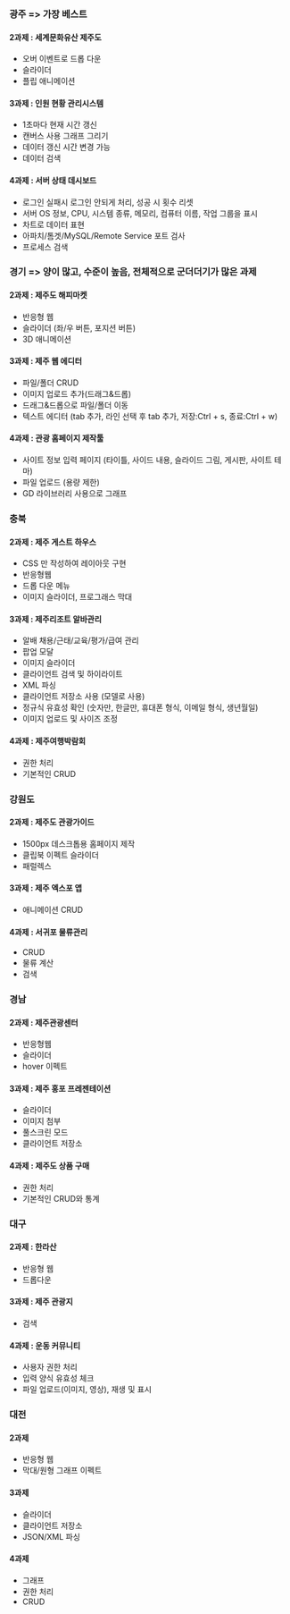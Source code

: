 ### 광주 => 가장 베스트
#### 2과제 : 세계문화유산 제주도
- 오버 이벤트로 드롭 다운
- 슬라이더
- 플립 애니메이션

#### 3과제 : 인원 현황 관리시스템
- 1초마다 현재 시간 갱신
- 캔버스 사용 그래프 그리기
- 데이터 갱신 시간 변경 가능
- 데이터 검색

#### 4과제 : 서버 상태 데시보드
- 로그인 실패시 로그인 안되게 처리, 성공 시 횟수 리셋
- 서버 OS 정보, CPU, 시스템 종류, 메모리, 컴퓨터 이름, 작업 그룹을 표시
- 차트로 데이터 표현
- 아파치/톰겟/MySQL/Remote Service 포트 검사
- 프로세스 검색

### 경기 => 양이 많고, 수준이 높음, 전체적으로 군더더기가 많은 과제
#### 2과제 : 제주도 해피마켓
- 반응형 웹
- 슬라이더 (좌/우 버튼, 포지션 버튼)
- 3D 애니메이션

#### 3과제 : 제주 웹 에디터
- 파일/폴더 CRUD
- 이미지 업로드 추가(드래그&드롭)
- 드래그&드롭으로 파일/폴더 이동
- 텍스트 에디터 (tab 추가, 라인 선택 후 tab 추가, 저장:Ctrl + s, 종료:Ctrl + w)

#### 4과제 : 관광 홈페이지 제작툴
- 사이트 정보 입력 페이지 (타이틀, 사이드 내용, 슬라이드 그림, 게시판, 사이트 테마)
- 파일 업로드 (용량 제한)
- GD 라이브러리 사용으로 그래프

### 충북
#### 2과제 : 제주 게스트 하우스
- CSS 만 작성하여 레이아웃 구현
- 반응형웹
- 드롭 다운 메뉴
- 이미지 슬라이더, 프로그래스 막대

#### 3과제 : 제주리조트 알바관리
- 알배 채용/근태/교육/평가/급여 관리
- 팝업 모달
- 이미지 슬라이더
- 클라이언트 검색 및 하이라이트
- XML 파싱
- 클라이언트 저장소 사용 (모델로 사용)
- 정규식 유효성 확인 (숫자만, 한글만, 휴대폰 형식, 이메일 형식, 생년월일)
- 이미지 업로드 및 사이즈 조정

#### 4과제 : 제주여행박람회
- 권한 처리
- 기본적인 CRUD

### 강원도
#### 2과제 : 제주도 관광가이드
- 1500px 데스크톱용 홈페이지 제작
- 클립북 이펙트 슬라이더
- 패럴렉스

#### 3과제 : 제주 엑스포 앱
- 애니메이션 CRUD

#### 4과제 : 서귀포 물류관리
- CRUD
- 물류 계산
- 검색

### 경남
#### 2과제 : 제주관광센터
- 반응형웹
- 슬라이더
- hover 이펙트

#### 3과제 : 제주 홍포 프레젠테이션
- 슬라이더
- 이미지 첨부
- 풀스크린 모드
- 클라이언트 저장소

#### 4과제 : 제주도 상품 구매
- 권한 처리
- 기본적인 CRUD와 통계

### 대구
#### 2과제 : 한라산
- 반응형 웹
- 드롭다운

#### 3과제 : 제주 관광지
- 검색

#### 4과제 : 운동 커뮤니티
- 사용자 권한 처리
- 입력 양식 유효성 체크
- 파일 업로드(이미지, 영상), 재생 및 표시

### 대전
#### 2과제
- 반응형 웹
- 막대/원형 그래프 이펙트

#### 3과제
- 슬라이더
- 클라이언트 저장소
- JSON/XML 파싱

#### 4과제
- 그래프
- 권한 처리
- CRUD